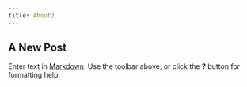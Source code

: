 ```yaml
---
title: About2
---
```



## A New Post

Enter text in [Markdown](http://daringfireball.net/projects/markdown/). Use the toolbar above, or click the **?** button for formatting help.
